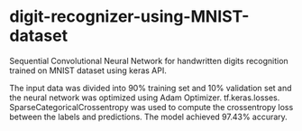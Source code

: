 # digit-recognizer-using-MNIST-dataset
Sequential Convolutional Neural Network for handwritten digits recognition trained on MNIST dataset using keras API.

The input data was divided into 90%  training set and 10% validation set and the neural network was optimized using Adam Optimizer. 
tf.keras.losses. 
SparseCategoricalCrossentropy was used to compute the crossentropy loss between the labels and predictions.
The model achieved 97.43% accurary.
